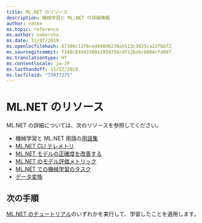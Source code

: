 ```yaml
---
title: ML.NET のリソース
description: 機械学習と ML.NET の詳細情報
author: natke
ms.topic: reference
ms.author: nakersha
ms.date: 11/07/2019
ms.openlocfilehash: 67300c13f8cedd40d6239a5513c3025ca23fbbf2
ms.sourcegitcommit: f348c84443380a1959294cdf12babcb804cfa987
ms.translationtype: HT
ms.contentlocale: ja-JP
ms.lasthandoff: 11/12/2019
ms.locfileid: "73977275"
---
```

# <a name="mlnet-resources"></a>ML.NET のリソース

ML.NET の詳細については、次のリソースを参照してください。

- 機械学習と ML.NET 用語の[用語集](glossary.md)
- [ML.NET CLI テレメトリ](ml-net-cli-telemetry.md)
- [ML.NET モデルの正確度を改善する](improve-machine-learning-model-ml-net.md)
- [ML.NET のモデル評価メトリック](metrics.md)
- [ML.NET での機械学習のタスク](tasks.md)
- [データ変換](transforms.md)

## <a name="next-steps"></a>次の手順

[ML.NET のチュートリアル](../tutorials/index.md)のいずれかを実行して、学習したことを適用します。
